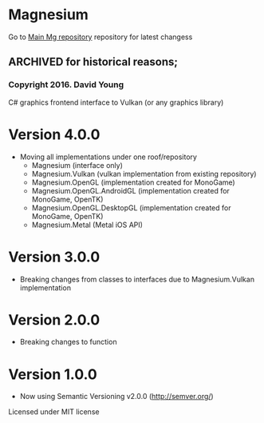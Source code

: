 # Magnesium

Go to [Main Mg repository](https://github.com/tgsstdio/Mg) repository for latest changess

## ARCHIVED for historical reasons;
### Copyright 2016. David Young


C# graphics frontend interface to Vulkan (or any graphics library)

# Version 4.0.0
 - Moving all implementations under one roof/repository
	- Magnesium (interface only)
	- Magnesium.Vulkan (vulkan implementation from existing repository)
	- Magnesium.OpenGL (implementation created for MonoGame)
	- Magnesium.OpenGL.AndroidGL (implementation created for MonoGame, OpenTK)	
	- Magnesium.OpenGL.DesktopGL (implementation created for MonoGame, OpenTK)
	- Magnesium.Metal (Metal iOS API)

# Version 3.0.0
 - Breaking changes from classes to interfaces due to Magnesium.Vulkan implementation 

# Version 2.0.0
 - Breaking changes to function

# Version 1.0.0

 - Now using Semantic Versioning v2.0.0 (http://semver.org/)

Licensed under MIT license